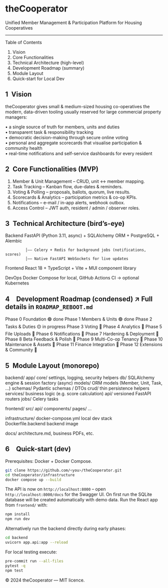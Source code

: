 # theCooperator

Unified Member Management & Participation Platform for Housing Cooperatives

--------------------------------------------------------------------------------

Table of Contents
1. Vision
2. Core Functionalities
3. Technical Architecture (high-level)
4. Development Roadmap (summary)
5. Module Layout
6. Quick-start for Local Dev


1 Vision
-----------
theCooperator gives small & medium-sized housing co-operatives the modern,
data-driven tooling usually reserved for large commercial property managers:

• a single source of truth for members, units and duties  
• transparent task & responsibility tracking  
• democratic decision-making through secure online voting  
• personal and aggregate scorecards that visualise participation & community
  health  
• real-time notifications and self-service dashboards for every resident


2 Core Functionalities (MVP)
---------------------------
1. Member & Unit Management – CRUD, unit ↔ member mapping.
2. Task Tracking – Kanban flow, due-dates & reminders.
3. Voting & Polling – proposals, ballots, quorum, live results.
4. Scorecards & Analytics – participation metrics & co-op KPIs.
5. Notifications – e-mail / in-app alerts, webhook outbox.
6. Access Control – JWT auth, resident / admin / observer roles.


3 Technical Architecture (bird’s-eye)
------------------------------------

Backend   FastAPI (Python 3.11, async)  + SQLAlchemy ORM + PostgreSQL + Alembic

             │—— Celery + Redis for background jobs (notifications, scores)  
             │—— Native FastAPI WebSockets for live updates

Frontend  React 18 + TypeScript + Vite + MUI component library

DevOps    Docker Compose for local, GitHub Actions CI → optional Kubernetes



4 Development Roadmap (condensed)  ↗ Full details in `ROADMAP_REBOOT.md`
-------------------------------------------------------------------------

Phase 0   Foundation              🟢 done
Phase 1   Members & Units         🟢 done
Phase 2   Tasks & Duties          🟡 in progress
Phase 3   Voting                  🔴
Phase 4   Analytics               🔴
Phase 5   File Uploads            🔴
Phase 6   Notifications           🔴
Phase 7   Hardening & Deployment  🔴
Phase 8   Beta Feedback & Polish  🔴
Phase 9   Multi-Co-op Tenancy     🔴
Phase 10  Maintenance & Assets    🔴
Phase 11  Finance Integration     🔴
Phase 12  Extensions & Community  🔴

5 Module Layout (monorepo)
--------------------------

backend/
  app/
    core/      settings, logging, security helpers
    db/        SQLAlchemy engine & session factory (async)
    models/    ORM models (Member, Unit, Task, …)
    schemas/   Pydantic schemas / DTOs
    crud/      thin persistence helpers
    services/  business logic (e.g. score calculation)
    api/       versioned FastAPI routers
    jobs/      Celery tasks

frontend/
  src/ api/ components/ pages/ …

infrastructure/
  docker-compose.yml    local dev stack  
  Dockerfile.backend    backend image

docs/ architecture.md, business PDFs, etc.


6 Quick-start (dev)
-------------------
Prerequisites: Docker + Docker Compose.

```bash
git clone https://github.com/<you>/theCooperator.git
cd theCooperator/infrastructure
docker compose up --build
```

The API is now on `http://localhost:8000` – open
`http://localhost:8000/docs` for the Swagger UI. On first run the
SQLite database will be created automatically with demo data.
Run the React app from `frontend/` with:

```bash
npm install
npm run dev
```

Alternatively run the backend directly during early phases:

```bash
cd backend
uvicorn app.api:app --reload
```

For local testing execute:

```bash
pre-commit run --all-files
pytest -q
npm test
```

© 2024 theCooperator — MIT licence.
